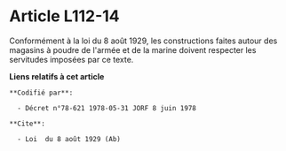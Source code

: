 # Article L112-14

Conformément à la loi du 8 août 1929, les constructions faites autour des magasins à poudre de l'armée et de la marine
doivent respecter les servitudes imposées par ce texte.

**Liens relatifs à cet article**

	**Codifié par**:

	  - Décret n°78-621 1978-05-31 JORF 8 juin 1978

	**Cite**:

	  - Loi  du 8 août 1929 (Ab)
